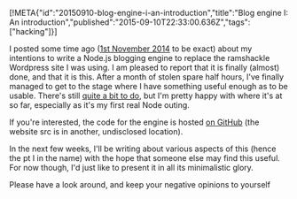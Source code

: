 [!META{"id":"20150910-blog-engine-i-an-introduction","title":"Blog engine I: An introduction","published":"2015-09-10T22:33:00.636Z","tags":["hacking"]}]

I posted some time ago ([1st November 2014](http://tomtaylor.name/blog/2014/11/01/safe-water/) to be exact) about my intentions to write a Node.js blogging engine to replace the ramshackle Wordpress site I was using. I am pleased to report that it is finally (almost) done, and that it is this. After a month of stolen spare half hours, I've finally managed to get to the stage where I have something useful enough as to be usable. There's still [quite a bit to do](https://github.com/taylortom/taylortom-cli/issues), but I'm pretty happy with where it's at so far, especially as it's my first real Node outing.

If you're interested, the code for the engine is hosted [on GitHub](https://github.com/taylortom/taylortom-cli) (the website src is in another, undisclosed location).

In the next few weeks, I'll be writing about various aspects of this (hence the pt I in the name) with the hope that someone else may find this useful. For now though, I'd just like to present it in all its minimalistic glory.

Please have a look around, and keep your negative opinions to yourself <span class="icon-grin"></span>
